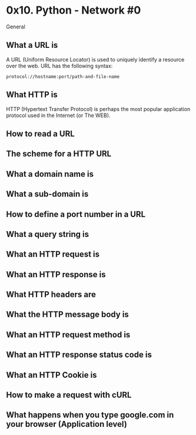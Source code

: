 # 0x10. Python - Network #0

General
## What a URL is
A URL (Uniform Resource Locator) is used to uniquely identify a resource over the web. URL has the following syntax:
```
protocol://hostname:port/path-and-file-name
```
## What HTTP is
HTTP (Hypertext Transfer Protocol) is perhaps the most popular application protocol used in the Internet (or The WEB).
## How to read a URL
## The scheme for a HTTP URL
## What a domain name is
## What a sub-domain is
## How to define a port number in a URL
## What a query string is
## What an HTTP request is
## What an HTTP response is
## What HTTP headers are
## What the HTTP message body is
## What an HTTP request method is
## What an HTTP response status code is
## What an HTTP Cookie is
## How to make a request with cURL
## What happens when you type google.com in your browser (Application level)